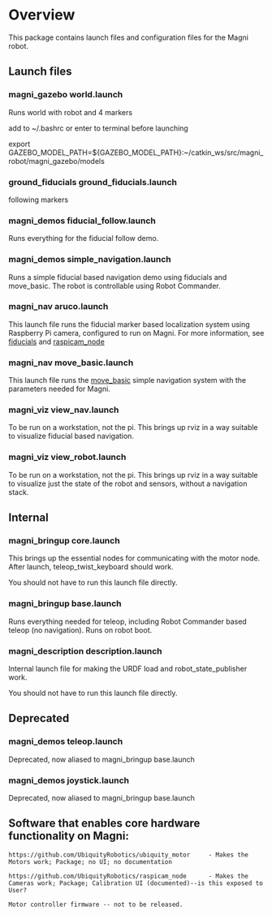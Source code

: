 
# Overview

This package contains launch files and configuration files for the Magni robot.

## Launch files

### magni_gazebo world.launch
Runs world with robot and 4 markers

add to ~/.bashrc or enter to terminal before launching  

export GAZEBO_MODEL_PATH=${GAZEBO_MODEL_PATH}:~/catkin_ws/src/magni_robot/magni_gazebo/models



### ground_fiducials ground_fiducials.launch 
following markers


### magni_demos fiducial_follow.launch

Runs everything for the fiducial follow demo. 

### magni_demos simple_navigation.launch

Runs a simple fiducial based navigation demo using fiducials and move_basic. The robot is controllable using Robot Commander.

### magni_nav aruco.launch

This launch file runs the fiducial marker based localization system using Raspberry Pi camera, configured to run on Magni.
For more information, see [fiducials](http://wiki.ros.org/fiducials) and
[raspicam_node](https://github.com/UbiquityRobotics/raspicam_node)

### magni_nav move_basic.launch

This launch file runs the [move_basic](https://github.com/UbiquityRobotics/move_basic) simple navigation system with the parameters needed for Magni.

### magni_viz view_nav.launch

To be run on a workstation, not the pi. This brings up rviz in a way suitable to visualize fiducial based navigation. 

### magni_viz view_robot.launch

To be run on a workstation, not the pi. This brings up rviz in a way suitable to visualize just the state of the robot and sensors, without a navigation stack.

## Internal

### magni_bringup core.launch
This brings up the essential nodes for communicating with the motor node. After launch, teleop_twist_keyboard should work.

You should not have to run this launch file directly.

### magni_bringup base.launch

Runs everything needed for teleop, including Robot Commander based teleop (no navigation). Runs on robot boot. 

### magni_description description.launch
Internal launch file for making the URDF load and robot_state_publisher work.

You should not have to run this launch file directly.

## Deprecated

### magni_demos teleop.launch

Deprecated, now aliased to magni_bringup base.launch

### magni_demos joystick.launch

Deprecated, now aliased to magni_bringup base.launch

## Software that enables core hardware functionality on Magni:

    https://github.com/UbiquityRobotics/ubiquity_motor     - Makes the Motors work; Package; no UI; no documentation

    https://github.com/UbiquityRobotics/raspicam_node      - Makes the Cameras work; Package; Calibration UI (documented)--is this exposed to User? 

    Motor controller firmware -- not to be released.
